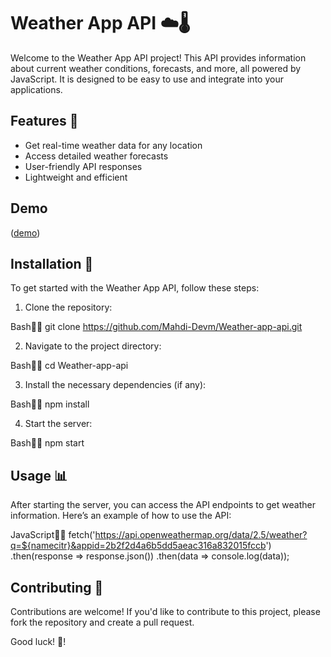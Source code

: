 # Weather App API ☁️🌡️

Welcome to the Weather App API project! This API provides information about current weather conditions, forecasts, and more, all powered by JavaScript. It is designed to be easy to use and integrate into your applications.

## Features 🌟
- Get real-time weather data for any location
- Access detailed weather forecasts
- User-friendly API responses
- Lightweight and efficient

## Demo 
([demo](https://raw.githack.com/Mahdi-Devm/Weather-app-api/main/index.html))

## Installation 🔧
To get started with the Weather App API, follow these steps:

1. Clone the repository:
   

Bash
   git clone https://github.com/Mahdi-Devm/Weather-app-api.git
   


2. Navigate to the project directory:
   

Bash
   cd Weather-app-api
   


3. Install the necessary dependencies (if any):
   

Bash
   npm install
   


4. Start the server:
   

Bash
   npm start
   


## Usage 📊
After starting the server, you can access the API endpoints to get weather information. Here’s an example of how to use the API:

JavaScript
fetch('https://api.openweathermap.org/data/2.5/weather?q=${namecitr}&appid=2b2f2d4a6b5dd5aeac316a832015fccb')
  .then(response => response.json())
  .then(data => console.log(data));

## Contributing 🤝
Contributions are welcome! If you'd like to contribute to this project, please fork the repository and create a pull request.

Good luck! 🎉! 

